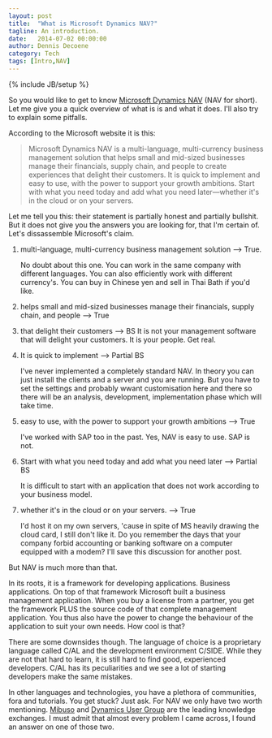 ```yaml
---
layout: post
title:  "What is Microsoft Dynamics NAV?"
tagline: An introduction.
date:   2014-07-02 00:00:00
author: Dennis Decoene
category: Tech
tags: [Intro,NAV]
---
```

{% include JB/setup %}

So you would like to get to know [Microsoft Dynamics NAV](http://www.microsoft.com/en-us/dynamics/erp-nav-overview.aspx) (NAV for short). Let me give you a quick overview of what is is and what it does. I'll also try to explain some pitfalls.

According to the Microsoft website it is this:

>Microsoft Dynamics NAV is a multi-language, multi-currency business management solution that helps small and mid-sized businesses manage their financials, supply chain, and people to create experiences that delight their customers. It is quick to implement and easy to use, with the power to support your growth ambitions. Start with what you need today and add what you need later—whether it's in the cloud or on your servers.

Let me tell you this: their statement is partially honest and partially bullshit. But it does not give you the answers you are looking for, that I'm certain of. Let's dissassemble Microsoft's claim.

1. multi-language, multi-currency business management solution --> True.

    No doubt about this one. You can work in the same company with different languages. You can also efficiently work with different currency's. You can buy in Chinese yen and sell in Thai Bath if you'd like.
	
2. helps small and mid-sized businesses manage their financials, supply chain, and people --> True

3. that delight their customers --> BS
    It is not your management software that will delight your customers. It is your people. Get real.

4. It is quick to implement --> Partial BS

    I've never implemented a completely standard NAV. In theory you can just install the clients and a server and you are running. But you have to set the settings and probably wwant customisation here and there so there will be an analysis, development, implementation phase which will take time.
	
5. easy to use, with the power to support your growth ambitions --> True
    
	I've worked with SAP too in the past. Yes, NAV is easy to use. SAP is not.
	
6. Start with what you need today and add what you need later --> Partial BS

    It is difficult to start with an application that does not work according to your business model.
	
7. whether it's in the cloud or on your servers. --> True

    I'd host it on my own servers, 'cause in spite of MS heavily drawing the cloud card, I still don't like it. Do you remember the days that your company forbid accounting or banking software on a computer equipped with a modem? I'll save this discussion for another post.

But NAV is much more than that.

In its roots, it is a framework for developing applications. Business applications. On top of that framework Microsoft built a business management application. When you buy a license from a partner, you get the framework PLUS the source code of that complete management application. You thus also have the power to change the behaviour of the application to suit your own needs. How cool is that?

There are some downsides though. The language of choice is a proprietary language called C/AL and the development environment C/SIDE. While they are not that hard to learn, it is still hard to find good, experienced developers. C/AL has its peculiarities and we see a lot of starting developers make the same mistakes.

In other languages and technologies, you have a plethora of communities, fora and tutorials. You get stuck? Just ask. For NAV we only have two worth mentioning. [Mibuso](http://mibuso.com/) and [Dynamics User Group](http://dynamicsuser.net/) are the leading knowledge exchanges. I must admit that almost every problem I came across, I found an answer on one of those two.